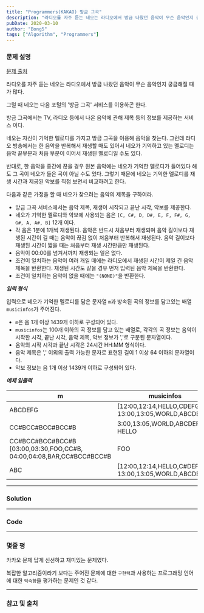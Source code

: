 ```yaml
---
title: "Programmers(KAKAO) 방금 그곡"
description: "라디오를 자주 듣는 네오는 라디오에서 방금 나왔던 음악이 무슨 음악인지 궁금해질 때가 많다. 그럴 때 네오는 다음 포털의 '방금 그곡' 서비스를 이용하곤 한다."
pubDate: 2020-03-10
author: "Bong5"
tags: ["Algorithm", "Programmers"]
---
```

### 문제 설명

[문제 출처](https://programmers.co.kr/learn/courses/30/lessons/17683)

라디오를 자주 듣는 네오는 라디오에서 방금 나왔던 음악이 무슨 음악인지 궁금해질 때가 많다.

그럴 때 네오는 다음 포털의 '방금 그곡' 서비스를 이용하곤 한다.

방금 그곡에서는 TV, 라디오 등에서 나온 음악에 관해 제목 등의 정보를 제공하는 서비스 이다.

네오는 자신이 기억한 멜로디를 가지고 방금 그곡을 이용해 음악을 찾는다. 그런데 라디오 방송에서는 한 음악을 반복해서 재생할 때도 있어서 네오가 기억하고 있는 멜로디는 음악 끝부분과 처음 부분이 이어서 재생된 멜로디일 수도 있다.

반대로, 한 음악을 중간에 끊을 경우 원본 음악에는 네오가 기억한 멜로디가 들어있다 해도 그 곡이 네오가 들은 곡이 아닐 수도 있다. 그렇기 때문에 네오는 기억한 멜로디를 재생 시간과 제공된 악보를 직접 보면서 비교하려고 한다.

다음과 같은 가정을 할 때 네오가 찾으려는 음악의 제목을 구하여라.

- 방금 그곡 서비스에서는 음악 제목, 재생이 시작되고 끝난 시각, 악보를 제공한다.
- 네오가 기억한 멜로디와 악보에 사용되는 음은 `[C, C#, D, D#, E, F, F#, G, G#, A, A#, B]` 12개 이다.
- 각 음은 1분에 1개씩 재생된다. 음악은 반드시 처음부터 재생되며 음악 길이보다 재생된 시간이 길 때는 음악이 끊김 없이 처음부터 반복해서 재생된다. 음악 길이보다 재생된 시간이 짧을 때는 처음부터 재생 시간만큼만 재생된다.
- 음악이 00:00를 넘겨서까지 재생되는 일은 없다.
- 조건이 일치하는 음악이 여러 개일 때에는 라디오에서 재생된 시간이 제일 긴 음악 제목을 반환한다. 재생된 시간도 같을 경우 먼저 입력된 음악 제목을 반환한다.
- 조건이 일치하는 음악이 없을 때에는 `"(NONE)"`을 반환한다.

**_입력 형식_**

입력으로 네오가 기억한 멜로디를 담은 문자열 `m`과 방속된 곡의 정보를 담고있는 배열 `musicinfos`가 주어진다.

- `m`은 음 1개 이상 1439개 이하로 구성되어 있다.
- `musicinfos`는 100개 이하의 곡 정보를 담고 있는 배열로, 각각의 곡 정보는 음악이 시작한 시각, 끝난 시각, 음악 제목, 악보 정보가 ','로 구분된 문자열이다.
- 음악의 시작 시각과 끝난 시각은 24시간 HH:MM 형식이다.
- 음악 제목은 ',' 이외의 출력 가능한 문자로 표현된 길이 1 이상 64 이하의 문자열이다.
- 악보 정보는 음 1개 이상 1439개 이하로 구성되어 있다.

**_예제 입출력_**

| m |	musicinfos | answer|
|---|---|---|
| ABCDEFG | [12:00,12:14,HELLO,CDEFGAB, 13:00,13:05,WORLD,ABCDEF] | HELLO |
| CC#BCC#BCC#BCC#B | 3:00,13:05,WORLD,ABCDEF]	HELLO
CC#BCC#BCC#BCC#B	[03:00,03:30,FOO,CC#B, 04:00,04:08,BAR,CC#BCC#BCC#B | FOO |
| ABC	 | [12:00,12:14,HELLO,C#DEFGAB, 13:00,13:05,WORLD,ABCDEF]	 | WORLD |

---

### Solution




---


### Code

<script src="https://gist.github.com/BongHoLee/6695c45560f6db29f5f4dd5db17d6f8a.js"></script>


---

### 몇줄 평

카카오 문제 답게 신선하고 재미있는 문제였다.

복잡한 알고리즘이라기 보다는 주어진 문제에 대한 `구현력`과 사용하는 프로그래밍 언어에 대한 `익숙함`을 평가하는 문제인 것 같다.




---



### 참고 및 출처
